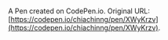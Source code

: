 # 

A Pen created on CodePen.io. Original URL: [https://codepen.io/chiachinng/pen/XWyKrzv](https://codepen.io/chiachinng/pen/XWyKrzv).


